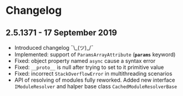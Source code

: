 # Changelog

## 2.5.1371 - 17 September 2019
* Introduced changelog ¯\\\_(ツ)_/¯
* Implemented: support of `ParamsArrayAttribute` (**`params`** keyword)
* Fixed: object property named `async` cause a syntax error
* Fixed: `__proto__` is null after trying to set to it primitive value
* Fixed: incorrect `StackOverflowError` in multithreading scenarios
* API of resolving of modules fully reworked. Added new interface `IModuleResolver` and halper base class `CachedModuleResolverBase`

